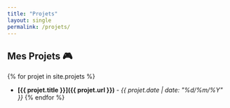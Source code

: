 ```yaml
---
title: "Projets"
layout: single
permalink: /projets/
---
```


## Mes Projets 🎮  

{% for projet in site.projets %}
- **[{{ projet.title }}]({{ projet.url }})** - *{{ projet.date | date: "%d/%m/%Y" }}*
{% endfor %}
